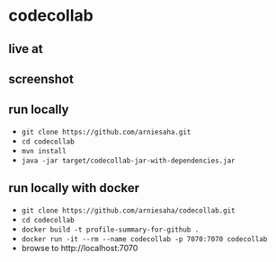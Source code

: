 # codecollab

## live at

## screenshot

## run locally
* `git clone https://github.com/arniesaha.git`
* `cd codecollab`
* `mvn install`
* `java -jar target/codecollab-jar-with-dependencies.jar`


## run locally with docker

* `git clone https://github.com/arniesaha/codecollab.git`
* `cd codecollab`
* `docker build -t profile-summary-for-github .`
* `docker run -it --rm --name codecollab -p 7070:7070 codecollab`
* browse to http://localhost:7070
